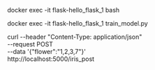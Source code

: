 docker exec -it flask-hello_flask_1 bash

docker exec -it flask-hello_flask_1 train_model.py

curl --header "Content-Type: application/json" \
  --request POST \
  --data '{"flower":"1,2,3,7"}' \
  http://localhost:5000/iris_post



